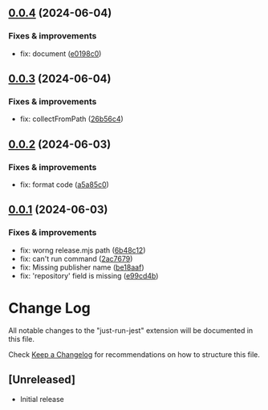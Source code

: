 ## [0.0.4](https://github.com/thingnoy/just-run-jest/compare/v0.0.3...v0.0.4) (2024-06-04)

### Fixes & improvements
* fix: document ([e0198c0](https://github.com/thingnoy/just-run-jest/commit/e0198c0e60da2d9cfed0522b118444d2f479d641))

## [0.0.3](https://github.com/thingnoy/just-run-jest/compare/v0.0.2...v0.0.3) (2024-06-04)

### Fixes & improvements
* fix: collectFromPath ([26b56c4](https://github.com/thingnoy/just-run-jest/commit/26b56c46597793b425cc769d07438c0e65f1cedc))

## [0.0.2](https://github.com/thingnoy/just-run-jest/compare/v0.0.1...v0.0.2) (2024-06-03)

### Fixes & improvements
* fix: format code ([a5a85c0](https://github.com/thingnoy/just-run-jest/commit/a5a85c074d5b824f4cb061e93f984ca138bade3e))

## [0.0.1](https://github.com/thingnoy/just-run-jest/compare/undefined...v0.0.1) (2024-06-03)

### Fixes & improvements
* fix: worng release.mjs path ([6b48c12](https://github.com/thingnoy/just-run-jest/commit/6b48c1250695fbb99394ce80540f61ed736dc251))
* fix: can't run command ([2ac7679](https://github.com/thingnoy/just-run-jest/commit/2ac7679d31255798d9dc9230f23b99dd7603bdda))
* fix: Missing publisher name ([be18aaf](https://github.com/thingnoy/just-run-jest/commit/be18aafaf78beff1e3eb90766baf49a75ccbe1de))
* fix: 'repository' field is missing ([e99cd4b](https://github.com/thingnoy/just-run-jest/commit/e99cd4b6c9a6ae43d68bb43df5295c3f88ee46d5))

# Change Log

All notable changes to the "just-run-jest" extension will be documented in this file.

Check [Keep a Changelog](http://keepachangelog.com/) for recommendations on how to structure this file.

## [Unreleased]

- Initial release
